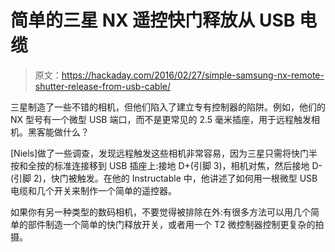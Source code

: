 # 简单的三星 NX 遥控快门释放从 USB 电缆

> 原文：<https://hackaday.com/2016/02/27/simple-samsung-nx-remote-shutter-release-from-usb-cable/>

三星制造了一些不错的相机，但他们陷入了建立专有控制器的陷阱。例如，他们的 NX 型号有一个微型 USB 端口，而不是更常见的 2.5 毫米插座，用于远程触发相机。黑客能做什么？

[Niels]做了一些调查，发现远程触发这些相机非常容易，因为三星只需将快门半按和全按的标准连接移到 USB 插座上:接地 D+(引脚 3)，相机对焦，然后接地 D-(引脚 2)，快门被触发。在他的 Instructable 中，他讲述了如何用一根微型 USB 电缆和几个开关来制作一个简单的遥控器。

如果你有另一种类型的数码相机，不要觉得被排除在外:有很多方法可以用几个简单的部件制造一个简单的快门释放开关，或者用一个 T2 微控制器控制更复杂的拍摄。